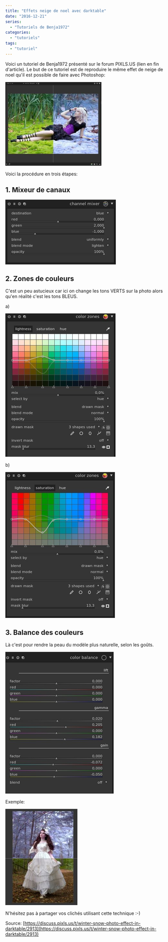 ```yaml
---
title: "Effets neige de noel avec darktable"
date: "2016-12-21"
series:
  - "Tutoriels de Benja1972"
categories: 
  - "tutoriels"
tags: 
  - "tutoriel"
---
```


Voici un tutoriel de Benja1972 présenté sur le forum PIXLS.US (lien en fin d'article). Le but de ce tutoriel est de reproduire le même effet de neige de noel qu'il est possible de faire avec Photoshop:

[![](images/752dac3227bcfab252bf9c7fb61834bc02917023_1_690x601-300x261.jpg)](https://darktable.fr/wp-content/uploads/2016/12/752dac3227bcfab252bf9c7fb61834bc02917023_1_690x601.jpg)

Voici la procédure en trois étapes:

## 1. Mixeur de canaux

[![](images/e5fb263dbeb1ab913e9c8251713ec0e4038a8f1d.jpg)](https://darktable.fr/wp-content/uploads/2016/12/e5fb263dbeb1ab913e9c8251713ec0e4038a8f1d.jpg)

## 2. Zones de couleurs

C'est un peu astucieux car ici on change les tons VERTS sur la photo alors qu'en réalité c'est les tons BLEUS.

a)

[![](images/4343546f3150634446d00155b161a795a5095e36.jpg)](https://darktable.fr/wp-content/uploads/2016/12/4343546f3150634446d00155b161a795a5095e36.jpg)

b)

[![](images/a4baa0d5daf9f2337b432a6a73dc14ff5f378296.jpg)](https://darktable.fr/wp-content/uploads/2016/12/a4baa0d5daf9f2337b432a6a73dc14ff5f378296.jpg)

## 3. Balance des couleurs

Là c'est pour rendre la peau du modèle plus naturelle, selon les goûts.

[![](images/86707e40671bb524b0775a05d085c4445af7e40a.jpg)](https://darktable.fr/wp-content/uploads/2016/12/86707e40671bb524b0775a05d085c4445af7e40a.jpg)

Exemple:

[![](images/5fa5efd206ec5849f53220a819f6e163dbdabf98-225x300.jpg)](https://darktable.fr/wp-content/uploads/2016/12/5fa5efd206ec5849f53220a819f6e163dbdabf98.jpg)

N'hésitez pas à partager vos clichés utilisant cette technique :-)

Source: [https://discuss.pixls.us/t/winter-snow-photo-effect-in-darktable/2913](https://discuss.pixls.us/t/winter-snow-photo-effect-in-darktable/2913)
